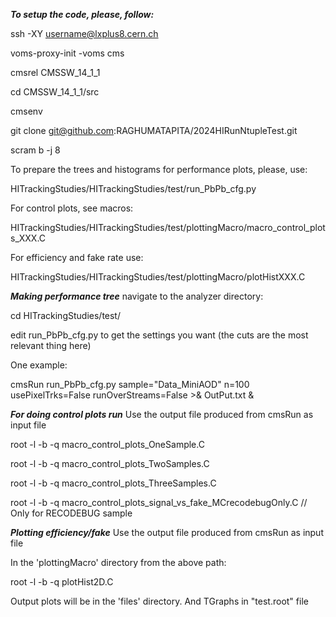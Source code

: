 ***To setup the code, please, follow:***

ssh -XY username@lxplus8.cern.ch

voms-proxy-init -voms cms

cmsrel CMSSW_14_1_1

cd CMSSW_14_1_1/src

cmsenv

git clone git@github.com:RAGHUMATAPITA/2024HIRunNtupleTest.git

scram b -j 8

To prepare the trees and histograms for performance plots, please, use:

HITrackingStudies/HITrackingStudies/test/run_PbPb_cfg.py

For control plots, see macros:

HITrackingStudies/HITrackingStudies/test/plottingMacro/macro_control_plots_XXX.C

For efficiency and fake rate use:

HITrackingStudies/HITrackingStudies/test/plottingMacro/plotHistXXX.C

***Making performance tree***
navigate to the analyzer directory:

cd HITrackingStudies/test/

edit run_PbPb_cfg.py to get the settings you want (the cuts are the most relevant thing here)

One example:

cmsRun run_PbPb_cfg.py sample="Data_MiniAOD" n=100 usePixelTrks=False runOverStreams=False >& OutPut.txt &

***For doing control plots run***
Use the output file produced from cmsRun as input file

root -l -b -q macro_control_plots_OneSample.C

root -l -b -q macro_control_plots_TwoSamples.C

root -l -b -q macro_control_plots_ThreeSamples.C

root -l -b -q macro_control_plots_signal_vs_fake_MCrecodebugOnly.C // Only for RECODEBUG sample

***Plotting efficiency/fake***
Use the output file produced from cmsRun as input file

In the 'plottingMacro' directory from the above path:

root -l -b -q plotHist2D.C

Output plots will be in the 'files' directory. And TGraphs in "test.root" file

